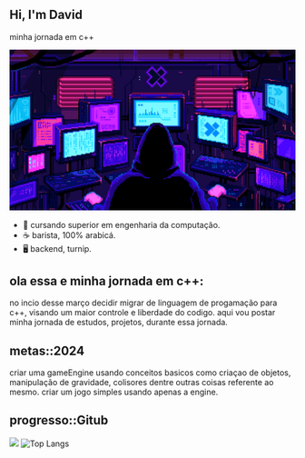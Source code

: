 ## Hi, I'm David
minha jornada em c++

![IMAGE](https://github.com/OpomboMORTO/opomboMORTO/blob/5529fb8e92434e1615fb6642cd2d3003461c6cb2/assetes/icon.gif)


- 📑 cursando superior em engenharia da computação.
- ☕ barista, 100% arabicá.
- 🖥️ backend, turnip.
  
## ola essa e minha jornada em c++:

no incio desse março decidir migrar de linguagem de progamação para c++, visando um maior controle e liberdade do codigo.
aqui vou postar minha jornada de estudos, projetos, durante essa jornada.

## metas::2024

criar uma gameEngine usando conceitos basicos como criaçao de objetos, manipulação de gravidade, colisores dentre outras coisas referente ao mesmo.
criar um jogo simples usando apenas a engine. 

## progresso::Gitub

  <img src="https://github-readme-stats-wheat-two-53.vercel.app/api?username=OpomboMorto&theme=midnight-purple&hide_border=false&include_all_commits=false&count_private=false"  width="380px" />                                    ![Top Langs](https://github-readme-stats.vercel.app/api/top-langs/?username=OpomboMorto&theme=midnight-purple&hide_border=false&include_all_commits=false&count_private=false"width="600px")
  
